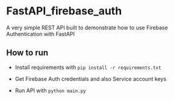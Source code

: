 # FastAPI_firebase_auth
A very simple REST API built to demonstrate how to use Firebase Authentication with FastAPI


## How to run 
-  Install requirements with ```pip install -r requirements.txt ```

- Get Firebase Auth credentials and also Service account keys

- Run API with ```python main.py```